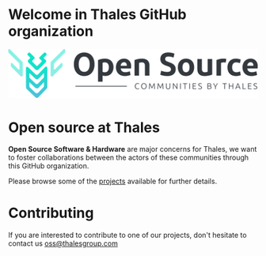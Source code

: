 # Welcome in Thales GitHub organization

![Thales Open Source communities](https://github.com/ThalesGroup/.github/blob/main/Thales%20OSS%20Banner_2023.png)

# Open source at Thales
**Open Source Software & Hardware** are major concerns for Thales, we want to foster collaborations between the actors of these communities through this GitHub organization.

Please browse some of the [projects](https://thalesgroup.github.io/projects/) available for further details.

# Contributing
If you are interested to contribute to one of our projects, don't hesitate to contact us oss@thalesgroup.com
